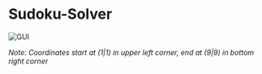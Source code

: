 # Sudoku-Solver

![GUI](https://i.imgur.com/v6csDl2.png[/img)

*Note: Coordinates start at (1|1) in upper left corner, end at (9|9) in bottom right corner*
